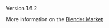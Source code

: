 Version 1.6.2

More information on the <a href='https://cgcookiemarkets.com/all-products/name-panel/'>Blender Market</a>
